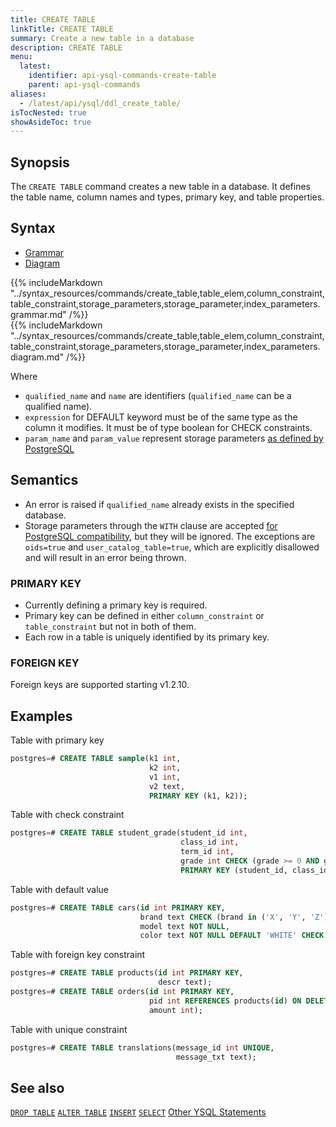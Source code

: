 ```yaml
---
title: CREATE TABLE
linkTitle: CREATE TABLE
summary: Create a new table in a database
description: CREATE TABLE
menu:
  latest:
    identifier: api-ysql-commands-create-table
    parent: api-ysql-commands
aliases:
  - /latest/api/ysql/ddl_create_table/
isTocNested: true
showAsideToc: true
---
```


## Synopsis

The `CREATE TABLE` command creates a new table in a database. It defines the table name, column names and types, primary key, and table properties.

## Syntax


<ul class="nav nav-tabs nav-tabs-yb">
  <li >
    <a href="#grammar" class="nav-link active" id="grammar-tab" data-toggle="tab" role="tab" aria-controls="grammar" aria-selected="true">
      <i class="fas fa-file-alt" aria-hidden="true"></i>
      Grammar
    </a>
  </li>
  <li>
    <a href="#diagram" class="nav-link" id="diagram-tab" data-toggle="tab" role="tab" aria-controls="diagram" aria-selected="false">
      <i class="fas fa-project-diagram" aria-hidden="true"></i>
      Diagram
    </a>
  </li>
</ul>

<div class="tab-content">
  <div id="grammar" class="tab-pane fade show active" role="tabpanel" aria-labelledby="grammar-tab">
    {{% includeMarkdown "../syntax_resources/commands/create_table,table_elem,column_constraint,table_constraint,storage_parameters,storage_parameter,index_parameters.grammar.md" /%}}
  </div>
  <div id="diagram" class="tab-pane fade" role="tabpanel" aria-labelledby="diagram-tab">
    {{% includeMarkdown "../syntax_resources/commands/create_table,table_elem,column_constraint,table_constraint,storage_parameters,storage_parameter,index_parameters.diagram.md" /%}}
  </div>
</div>

Where

- `qualified_name` and `name` are identifiers (`qualified_name` can be a qualified name).
- `expression` for DEFAULT keyword must be of the same type as the column it modifies. It must be of type boolean for CHECK constraints.
- `param_name` and `param_value` represent storage parameters [as defined by PostgreSQL](https://www.postgresql.org/docs/11/sql-createtable.html#SQL-CREATETABLE-STORAGE-PARAMETERS)

## Semantics

- An error is raised if `qualified_name` already exists in the specified database.
- Storage parameters through the `WITH` clause are accepted [for PostgreSQL compatibility](https://www.postgresql.org/docs/11/sql-createtable.html#SQL-CREATETABLE-STORAGE-PARAMETERS), but they will be ignored. The exceptions are `oids=true` and `user_catalog_table=true`, which are explicitly disallowed and will result in an error being thrown.

### PRIMARY KEY

- Currently defining a primary key is required.
- Primary key can be defined in either `column_constraint` or `table_constraint` but not in both of them.
- Each row in a table is uniquely identified by its primary key. 

### FOREIGN KEY

Foreign keys are supported starting v1.2.10.

## Examples

Table with primary key

```sql
postgres=# CREATE TABLE sample(k1 int, 
                               k2 int, 
                               v1 int, 
                               v2 text, 
                               PRIMARY KEY (k1, k2));
```

Table with check constraint

```sql
postgres=# CREATE TABLE student_grade(student_id int, 
                                      class_id int, 
                                      term_id int, 
                                      grade int CHECK (grade >= 0 AND grade <= 10), 
                                      PRIMARY KEY (student_id, class_id, term_id));
```

Table with default value

```sql
postgres=# CREATE TABLE cars(id int PRIMARY KEY, 
                             brand text CHECK (brand in ('X', 'Y', 'Z')), 
                             model text NOT NULL, 
                             color text NOT NULL DEFAULT 'WHITE' CHECK (color in ('RED', 'WHITE', 'BLUE')));
```

Table with foreign key constraint

```sql
postgres=# CREATE TABLE products(id int PRIMARY KEY, 
                                 descr text);
postgres=# CREATE TABLE orders(id int PRIMARY KEY, 
                               pid int REFERENCES products(id) ON DELETE CASCADE, 
                               amount int);
```

Table with unique constraint

```sql
postgres=# CREATE TABLE translations(message_id int UNIQUE, 
                                     message_txt text);
```

## See also

[`DROP TABLE`](../ddl_drop_table)
[`ALTER TABLE`](../ddl_alter_table)
[`INSERT`](../dml_insert)
[`SELECT`](../dml_select)
[Other YSQL Statements](..)

